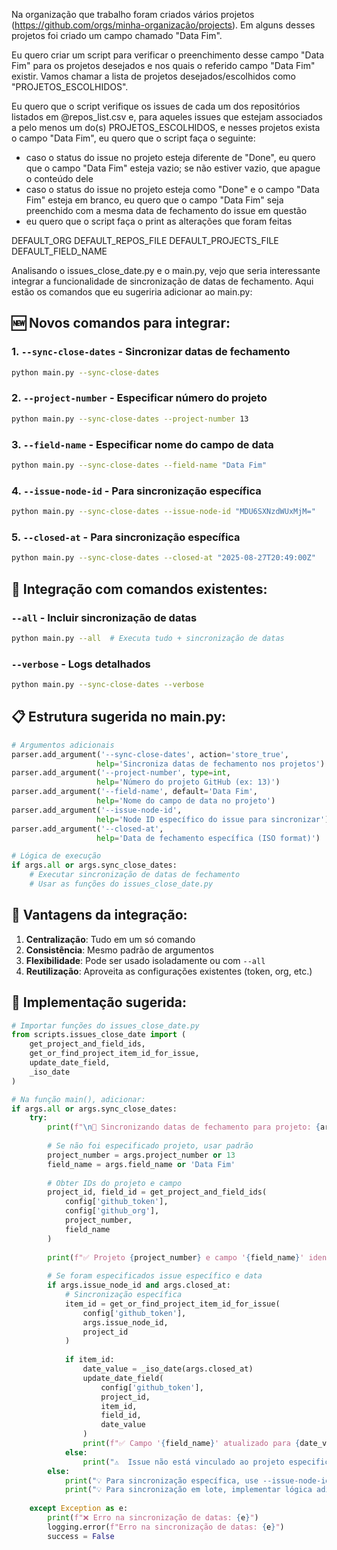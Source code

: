 
Na organização que trabalho foram criados vários projetos (https://github.com/orgs/minha-organização/projects).
Em alguns desses projetos foi criado um campo chamado "Data Fim". 


Eu quero criar um script para verificar o preenchimento desse campo "Data Fim" para os projetos desejados e nos quais o referido campo "Data Fim" existir. Vamos chamar a lista de projetos desejados/escolhidos como "PROJETOS_ESCOLHIDOS". 

Eu quero que o script verifique os issues de cada um dos repositórios listados em @repos_list.csv e, para aqueles issues que estejam associados a pelo menos um do(s) PROJETOS_ESCOLHIDOS, e nesses projetos exista o campo "Data Fim", eu quero que o script faça o seguinte:

 - caso o status do issue no projeto esteja diferente de "Done", eu quero que o campo "Data Fim" esteja vazio; se não estiver vazio, que apague o conteúdo dele
 - caso o status do issue no projeto esteja como "Done" e o campo "Data Fim" esteja em branco, eu quero que o campo "Data Fim" seja preenchido com a mesma data de fechamento do issue em questão
 - eu quero que o script faça o print as alterações que foram feitas



DEFAULT_ORG
DEFAULT_REPOS_FILE
DEFAULT_PROJECTS_FILE
DEFAULT_FIELD_NAME



Analisando o issues_close_date.py e o main.py, vejo que seria interessante integrar a funcionalidade de sincronização de datas de fechamento. Aqui estão os comandos que eu sugeriria adicionar ao main.py:

## 🆕 **Novos comandos para integrar:**

### 1. **`--sync-close-dates`** - Sincronizar datas de fechamento
```bash
python main.py --sync-close-dates
```

### 2. **`--project-number`** - Especificar número do projeto
```bash
python main.py --sync-close-dates --project-number 13
```

### 3. **`--field-name`** - Especificar nome do campo de data
```bash
python main.py --sync-close-dates --field-name "Data Fim"
```

### 4. **`--issue-node-id`** - Para sincronização específica
```bash
python main.py --sync-close-dates --issue-node-id "MDU6SXNzdWUxMjM="
```

### 5. **`--closed-at`** - Para sincronização específica
```bash
python main.py --sync-close-dates --closed-at "2025-08-27T20:49:00Z"
```

## 🔄 **Integração com comandos existentes:**

### **`--all`** - Incluir sincronização de datas
```bash
python main.py --all  # Executa tudo + sincronização de datas
```

### **`--verbose`** - Logs detalhados
```bash
python main.py --sync-close-dates --verbose
```

## 📋 **Estrutura sugerida no main.py:**

```python
# Argumentos adicionais
parser.add_argument('--sync-close-dates', action='store_true',
                   help='Sincroniza datas de fechamento nos projetos')
parser.add_argument('--project-number', type=int,
                   help='Número do projeto GitHub (ex: 13)')
parser.add_argument('--field-name', default='Data Fim',
                   help='Nome do campo de data no projeto')
parser.add_argument('--issue-node-id',
                   help='Node ID específico do issue para sincronizar')
parser.add_argument('--closed-at',
                   help='Data de fechamento específica (ISO format)')

# Lógica de execução
if args.all or args.sync_close_dates:
    # Executar sincronização de datas de fechamento
    # Usar as funções do issues_close_date.py
```

## 🎯 **Vantagens da integração:**

1. **Centralização**: Tudo em um só comando
2. **Consistência**: Mesmo padrão de argumentos
3. **Flexibilidade**: Pode ser usado isoladamente ou com `--all`
4. **Reutilização**: Aproveita as configurações existentes (token, org, etc.)

## 🔧 **Implementação sugerida:**

```python
# Importar funções do issues_close_date.py
from scripts.issues_close_date import (
    get_project_and_field_ids,
    get_or_find_project_item_id_for_issue,
    update_date_field,
    _iso_date
)

# Na função main(), adicionar:
if args.all or args.sync_close_dates:
    try:
        print(f"\n📅 Sincronizando datas de fechamento para projeto: {args.project_number or 'padrão'}")
        
        # Se não foi especificado projeto, usar padrão
        project_number = args.project_number or 13
        field_name = args.field_name or 'Data Fim'
        
        # Obter IDs do projeto e campo
        project_id, field_id = get_project_and_field_ids(
            config['github_token'], 
            config['github_org'], 
            project_number, 
            field_name
        )
        
        print(f"✅ Projeto {project_number} e campo '{field_name}' identificados")
        
        # Se foram especificados issue específico e data
        if args.issue_node_id and args.closed_at:
            # Sincronização específica
            item_id = get_or_find_project_item_id_for_issue(
                config['github_token'], 
                args.issue_node_id, 
                project_id
            )
            
            if item_id:
                date_value = _iso_date(args.closed_at)
                update_date_field(
                    config['github_token'], 
                    project_id, 
                    item_id, 
                    field_id, 
                    date_value
                )
                print(f"✅ Campo '{field_name}' atualizado para {date_value}")
            else:
                print("⚠️  Issue não está vinculado ao projeto especificado")
        else:
            print("💡 Para sincronização específica, use --issue-node-id e --closed-at")
            print("💡 Para sincronização em lote, implementar lógica adicional")
            
    except Exception as e:
        print(f"❌ Erro na sincronização de datas: {e}")
        logging.error(f"Erro na sincronização de datas: {e}")
        success = False
```
